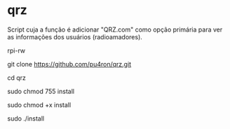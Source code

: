 # qrz
Script cuja a função é adicionar "QRZ.com" como opção primária para ver as informações dos usuários (radioamadores).


rpi-rw

git clone https://github.com/pu4ron/qrz.git

cd qrz

sudo chmod 755 install

sudo chmod +x install

sudo  ./install


